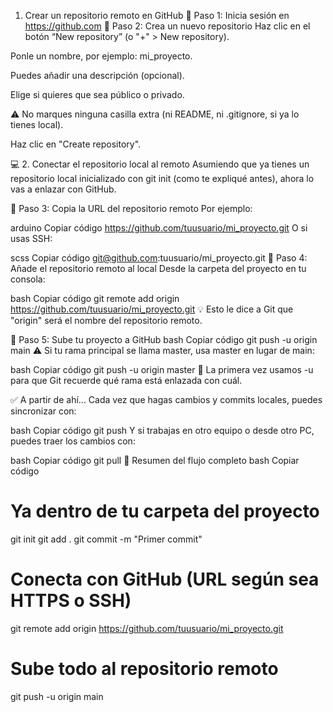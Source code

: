 1. Crear un repositorio remoto en GitHub
🔹 Paso 1: Inicia sesión en https://github.com
🔹 Paso 2: Crea un nuevo repositorio
Haz clic en el botón “New repository” (o "+" > New repository).

Ponle un nombre, por ejemplo: mi_proyecto.

Puedes añadir una descripción (opcional).

Elige si quieres que sea público o privado.

⚠️ No marques ninguna casilla extra (ni README, ni .gitignore, si ya lo tienes local).

Haz clic en "Create repository".

💻 2. Conectar el repositorio local al remoto
Asumiendo que ya tienes un repositorio local inicializado con git init (como te expliqué antes), ahora lo vas a enlazar con GitHub.

🔹 Paso 3: Copia la URL del repositorio remoto
Por ejemplo:

arduino
Copiar código
https://github.com/tuusuario/mi_proyecto.git
O si usas SSH:

scss
Copiar código
git@github.com:tuusuario/mi_proyecto.git
🔹 Paso 4: Añade el repositorio remoto al local
Desde la carpeta del proyecto en tu consola:

bash
Copiar código
git remote add origin https://github.com/tuusuario/mi_proyecto.git
💡 Esto le dice a Git que "origin" será el nombre del repositorio remoto.

🔹 Paso 5: Sube tu proyecto a GitHub
bash
Copiar código
git push -u origin main
⚠️ Si tu rama principal se llama master, usa master en lugar de main:

bash
Copiar código
git push -u origin master
📌 La primera vez usamos -u para que Git recuerde qué rama está enlazada con cuál.

✅ A partir de ahí...
Cada vez que hagas cambios y commits locales, puedes sincronizar con:

bash
Copiar código
git push
Y si trabajas en otro equipo o desde otro PC, puedes traer los cambios con:

bash
Copiar código
git pull
🔁 Resumen del flujo completo
bash
Copiar código
# Ya dentro de tu carpeta del proyecto
git init
git add .
git commit -m "Primer commit"

# Conecta con GitHub (URL según sea HTTPS o SSH)
git remote add origin https://github.com/tuusuario/mi_proyecto.git

# Sube todo al repositorio remoto
git push -u origin main

